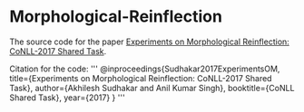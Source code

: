# Morphological-Reinflection

The source code for the paper [Experiments on Morphological Reinflection: CoNLL-2017 Shared Task](http://aclweb.org/anthology/K17-2007).

Citation for the code:
'''
@inproceedings{Sudhakar2017ExperimentsOM,
  title={Experiments on Morphological Reinflection: CoNLL-2017 Shared Task},
  author={Akhilesh Sudhakar and Anil Kumar Singh},
  booktitle={CoNLL Shared Task},
  year={2017}
}
'''
